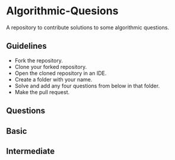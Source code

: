 # Algorithmic-Quesions
A repository to contribute solutions to some algorithmic questions.

## Guidelines

* Fork the repository.
* Clone your forked repository.
* Open the cloned repository in an IDE.
* Create a folder with your name.
* Solve and add any four questions from below in that folder.
* Make the pull request.

## Questions

## Basic




## Intermediate 



